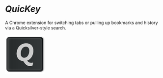 # *QuicKey*

A Chrome extension for switching tabs or pulling up bookmarks and history via a Quicksilver-style search.
 
![QuicKey](src/img/icon-128.png)
